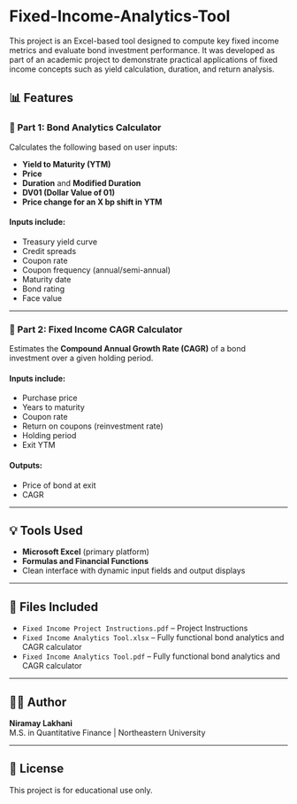 # Fixed-Income-Analytics-Tool

This project is an Excel-based tool designed to compute key fixed income metrics and evaluate bond investment performance. It was developed as part of an academic project to demonstrate practical applications of fixed income concepts such as yield calculation, duration, and return analysis.

## 📊 Features

### 🔹 Part 1: Bond Analytics Calculator
Calculates the following based on user inputs:
- **Yield to Maturity (YTM)**
- **Price**
- **Duration** and **Modified Duration**
- **DV01 (Dollar Value of 01)**
- **Price change for an X bp shift in YTM**

#### Inputs include:
- Treasury yield curve  
- Credit spreads  
- Coupon rate  
- Coupon frequency (annual/semi-annual)  
- Maturity date  
- Bond rating  
- Face value  

---

### 🔹 Part 2: Fixed Income CAGR Calculator
Estimates the **Compound Annual Growth Rate (CAGR)** of a bond investment over a given holding period.

#### Inputs include:
- Purchase price  
- Years to maturity  
- Coupon rate  
- Return on coupons (reinvestment rate)  
- Holding period  
- Exit YTM  

#### Outputs:
- Price of bond at exit  
- CAGR  

---

## 💡 Tools Used
- **Microsoft Excel** (primary platform)
- **Formulas and Financial Functions**
- Clean interface with dynamic input fields and output displays

---

## 📂 Files Included
- `Fixed Income Project Instructions.pdf` – Project Instructions
- `Fixed Income Analytics Tool.xlsx` – Fully functional bond analytics and CAGR calculator
- `Fixed Income Analytics Tool.pdf` – Fully functional bond analytics and CAGR calculator


---

## 👨‍💻 Author
**Niramay Lakhani**  
M.S. in Quantitative Finance | Northeastern University

---

## 📝 License
This project is for educational use only.
